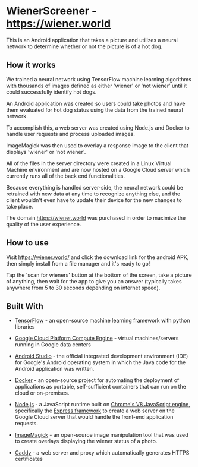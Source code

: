 # WienerScreener - https://wiener.world
This is an Android application that takes a picture and utilizes a neural network to determine whether or not the picture is of a hot dog.

## How it works
We trained a neural network using TensorFlow machine learning algorithms with thousands of images defined as either 'wiener' or 'not wiener' until it could successfully identify hot dogs.

An Android application was created so users could take photos and have them evaluated for hot dog status using the data from the trained neural network.

To accomplish this, a web server was created using Node.js and Docker to handle user requests and process uploaded images.

ImageMagick was then used to overlay a response image to the client that displays 'wiener' or 'not wiener'.

All of the files in the server directory were created in a Linux Virtual Machine environment and are now hosted on a Google Cloud server which currently runs all of the back end functionalities.

Because everything is handled server-side, the neural network could be retrained with new data at any time to recognize anything else, and the client wouldn't even have to update their device for the new changes to take place.

The domain https://wiener.world was purchased in order to maximize the quality of the user experience.

## How to use
Visit https://wiener.world/ and click the download link for the android APK, then simply install from a file manager and it's ready to go!

Tap the 'scan for wieners' button at the bottom of the screen, take a picture of anything, then wait for the app to give you an answer (typically takes anywhere from 5 to 30 seconds depending on internet speed).

## Built With
* [TensorFlow](https://www.tensorflow.org/) - an open-source machine learning framework with python libraries

* [Google Cloud Platform Compute Engine](https://cloud.google.com/) - virtual machines/servers running in Google data centers

* [Android Studio](https://developer.android.com/studio/index.html) - the official integrated development environment (IDE) for Google's Android operating system in which the Java code for the Android application was written.

* [Docker](https://www.docker.com/) - an open-source project for automating the deployment of applications as portable, self-sufficient containers that can run on the cloud or on-premises.

* [Node.js](https://nodejs.org/en/) - a JavaScript runtime built on [Chrome's V8 JavaScript engine](https://developers.google.com/v8/), specifically the [Express framework](https://expressjs.com/) to create a web server on the Google Cloud server that would handle the front-end application requests.

* [ImageMagick](https://www.imagemagick.org/script/index.php) - an open-source image manipulation tool that was used to create overlays displaying the wiener status of a photo.

* [Caddy](https://caddyserver.com/) - a web server and proxy which automatically generates HTTPS certificates
